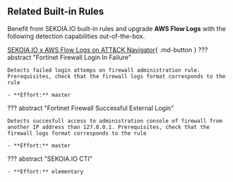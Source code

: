 ## Related Built-in Rules

Benefit from SEKOIA.IO built-in rules and upgrade **AWS Flow Logs** with the following detection capabilities out-of-the-box.

[SEKOIA.IO x AWS Flow Logs on ATT&CK Navigator](https://mitre-attack.github.io/attack-navigator/#layerURL=https%3A%2F%2Fraw.githubusercontent.com%2FSEKOIA-IO%2Fdocumentation%2Fmain%2F_shared_content%2Foperations_center%2Fdetection%2Fgenerated%2Fattack_07c0cac8-f68f-11ea-adc1-0242ac120002_do_not_edit_manually.json){ .md-button }
??? abstract "Fortinet Firewall Login In Failure"
    
    Detects failed login attemps on firewall administration rule. Prerequisites, check that the firewall logs format corresponds to the rule
    
    - **Effort:** master

??? abstract "Fortinet Firewall Successful External Login"
    
    Detects succesfull access to administration console of firewall from another IP address than 127.0.0.1. Prerequisites, check that the firewall logs format corresponds to the rule
    
    - **Effort:** master

??? abstract "SEKOIA.IO CTI"
    
    
    
    - **Effort:** elementary

